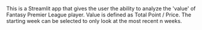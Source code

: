 This is a Streamlit app that gives the user the ability to analyze the 'value' of Fantasy Premier League player.  Value is defined as Total Point / Price.  The starting week can be selected to only look at the most recent n weeks.
